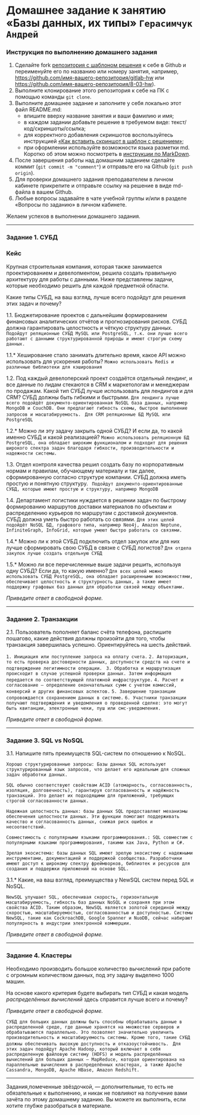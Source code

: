 # Домашнее задание к занятию «Базы данных, их типы» `Герасимчук Андрей`

### Инструкция по выполнению домашнего задания

1. Сделайте fork [репозитория c шаблоном решения](https://github.com/netology-code/sys-pattern-homework) к себе в Github и переименуйте его по названию или номеру занятия, например, https://github.com/имя-вашего-репозитория/gitlab-hw или https://github.com/имя-вашего-репозитория/8-03-hw).
2. Выполните клонирование этого репозитория к себе на ПК с помощью команды `git clone`.
3. Выполните домашнее задание и заполните у себя локально этот файл README.md:
   - впишите вверху название занятия и ваши фамилию и имя;
   - в каждом задании добавьте решение в требуемом виде: текст/код/скриншоты/ссылка;
   - для корректного добавления скриншотов воспользуйтесь инструкцией [«Как вставить скриншот в шаблон с решением»](https://github.com/netology-code/sys-pattern-homework/blob/main/screen-instruction.md);
   - при оформлении используйте возможности языка разметки md. Коротко об этом можно посмотреть в [инструкции по MarkDown](https://github.com/netology-code/sys-pattern-homework/blob/main/md-instruction.md).
4. После завершения работы над домашним заданием сделайте коммит (`git commit -m "comment"`) и отправьте его на Github (`git push origin`).
5. Для проверки домашнего задания преподавателем в личном кабинете прикрепите и отправьте ссылку на решение в виде md-файла в вашем Github.
6. Любые вопросы задавайте в чате учебной группы и/или в разделе «Вопросы по заданию» в личном кабинете.

Желаем успехов в выполнении домашнего задания.

---

### Задание 1. СУБД

### Кейс
Крупная строительная компания, которая также занимается проектированием и девелопментом, решила создать 
правильную архитектуру для работы с данными. Ниже представлены задачи, которые необходимо решить для
каждой предметной области. 

Какие типы СУБД, на ваш взгляд, лучше всего подойдут для решения этих задач и почему? 
 
1.1. Бюджетирование проектов с дальнейшим формированием финансовых аналитических отчётов и прогнозирования рисков.
СУБД должна гарантировать целостность и чёткую структуру данных.
` Подойдут реляционные СУБД MySQL или PostgreSQL, т.к. они лучше всего работают с данными структурированной природы и имеют строгую схему данных. `

1.1.* Хеширование стало занимать длительно время, какое API можно использовать для ускорения работы? 
` Можно использовать Redis и различные библиотеки для кэширования `

1.2. Под каждый девелоперский проект создаётся отдельный лендинг, и все данные по лидам стекаются в CRM к 
маркетологам и менеджерам по продажам. Какой тип СУБД лучше использовать для лендингов и для CRM? 
СУБД должны быть гибкими и быстрыми.
` Для лендинга лучше всего подойдёт документо-ориентированная NoSQL база данных, например MongoDB и CouchDB. Они предлагают гибкость схемы, быстрое выполнение запросов и масштабируемость. `
` Для CRМ реляционные БД MySQL или PostgreSQL`

1.2.* Можно ли эту задачу закрыть одной СУБД? И если да, то какой именно СУБД и какой реализацией?
` Можно использовать реляционную БД PostgreSQL, она обладает широким функционалом и подходит для решения широкого спектра задач благодаря гибкости, производительности и надежности системы. `

1.3. Отдел контроля качества решил создать базу по корпоративным нормам и правилам, обучающему материалу 
и так далее, сформированную согласно структуре компании. СУБД должна иметь простую и понятную структуру.
` Подойдут документо-ориентированные СУБД, которые имеют простую и структуру, например MongoDB`

1.4. Департамент логистики нуждается в решении задач по быстрому формированию маршрутов доставки материалов 
по объектам и распределению курьеров по маршрутам с доставкой документов. СУБД должна уметь быстро работать
со связями.
` Для этих целей подойдёт NoSQL БД, графового типа, например Neo4j, Amazon Neptune, InfiniteGraph, InfoGrid, которые умеют быстро работать со связями. `

1.4.* Можно ли к этой СУБД подключить отдел закупок или для них лучше сформировать свою СУБД в связке с СУБД 
логистов?
` Для отдела закупок лучше создать отдельную СУБД
`

1.5.* Можно ли все перечисленные выше задачи решить, используя одну СУБД? Если да, то какую именно?
` Для всех целей можно использовать СУБД PostgreSQL, она обладает расширенными возможностями, обеспечивает целостность и структурность данных, а также имеет поддержку графовых баз данных для обработки связей между объектами. `

*Приведите ответ в свободной форме.*

---

### Задание 2. Транзакции

2.1. Пользователь пополняет баланс счёта телефона, распишите пошагово, какие действия должны произойти для того, чтобы 
транзакция завершилась успешно. Ориентируйтесь на шесть действий.

`1. Инициация или поступление запроса на оплату счета.` 
`2. Авторизация, то есть проверка достоверности данных, доступности средств на счете и подтверждение легитимности операции. `
`3. Обработка и маршрутизация происходит в случае успешной проверки данных. Затем информация передается по соответствующей платежной инфраструктуре.`
`4. Расчет и согласование — определение окончательных сумм с учетом комиссий, конверсий и других финансовых аспектов.`
`5. Завершение транзакции сопровождается сохранением данных в системе.`
`6. Участники транзакции получают подтверждения и уведомления о проведенной сделке: это могут быть квитанции, электронные чеки, пуш или смс-уведомления.`

*Приведите ответ в свободной форме.*

---

### Задание 3. SQL vs NoSQL

3.1. Напишите пять преимуществ SQL-систем по отношению к NoSQL. 

`Хорошо структурированные запросы: Базы данных SQL используют структурированный язык запросов, что делает его идеальным для сложных задач обработки данных.`

`SQL обычно соответствуют свойствам ACID (атомарность, согласованность, изоляция, долговечность), гарантируя согласованность и надёжность транзакций. Это делает их подходящими для приложений, требующих строгой согласованности данных.`

`Надежная целостность данных: базы данных SQL предоставляют механизмы обеспечения целостности данных. Эти функции помогают поддерживать качество и согласованность данных, снижая риск ошибок и несоответствий.`

`Совместимость с популярными языками программирования.: SQL совместим с популярными языками программирования, такими как Java, Python и C#.`

`Зрелая экосистема: базы данных SQL имеют зрелую экосистему с надежными инструментами, документацией и поддержкой сообщества. Разработчики имеют доступ к широкому спектру фреймворков, библиотек и ресурсов для создания и поддержки приложений на основе SQL.`


3.1.* Какие, на ваш взгляд, преимущества у NewSQL систем перед SQL и NoSQL.

`NewSQL улучшает SQL, обеспечивая скорость, горизонтальную масштабируемость, гибкость баз данных NoSQL и сохраняя при этом свойства ACID. Таким образом, NewSQL является золотой серединой между скоростью, масштабируемостью, согласованностью и доступностью. Системы NewSQL, такие как CockroachDB, Google Spanner и NuoDB, сейчас набирают популярность в индустрии электронной коммерции.`


*Приведите ответ в свободной форме.*

---

### Задание 4. Кластеры

Необходимо производить большое количество вычислений при работе с огромным количеством данных, под эту задачу 
выделено 1000 машин. 

На основе какого критерия будете выбирать тип СУБД и какая модель *распределённых вычислений* 
здесь справится лучше всего и почему?

*Приведите ответ в свободной форме.*

`СУБД для больших данных должны быть способны обрабатывать данные в распределенной среде, где данные хранятся на множестве серверов и обрабатываются параллельно. Это позволяет значительно увеличить производительность и масштабируемость системы. Кроме того, такие СУБД должны обеспечивать высокую доступность и отказоустойчивость. `
`Для этих задач подойдут Apache Hadoop, который включает в себя распределенную файловую систему (HDFS) и модель распределённых вычислений для больших данных — MapReduce, которая ориентирована на параллельные вычисления в распределённых кластерах, а также Apache Cassandra, MongoDB, Apache HBase, Amazon Redshift.`


---

Задания,помеченные звёздочкой, — дополнительные, то есть не обязательные к выполнению, и никак не повлияют на получение вами зачёта по этому домашнему заданию. Вы можете их выполнить, если хотите глубже разобраться в материале.
